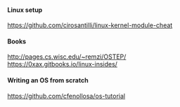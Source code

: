 #### Linux setup
https://github.com/cirosantilli/linux-kernel-module-cheat

#### Books
http://pages.cs.wisc.edu/~remzi/OSTEP/  
https://0xax.gitbooks.io/linux-insides/  

#### Writing an OS from scratch
https://github.com/cfenollosa/os-tutorial
